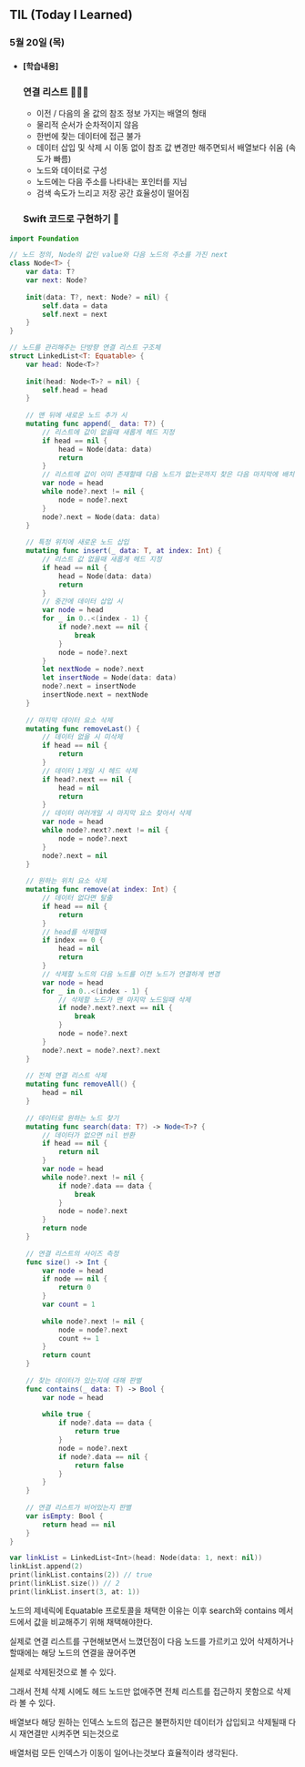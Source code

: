 ## TIL (Today I Learned)

### 5월 20일 (목)

- #### [학습내용]
  
  ### 연결 리스트 🧑🏻‍💻
    - 이전 / 다음의 올 값의 참조 정보 가지는 배열의 형태
    - 물리적 순서가 순차적이지 않음
    - 한번에 찾는 데이터에 접근 불가
    - 데이터 삽입 및 삭제 시 이동 없이 참조 값 변경만 해주면되서 배열보다 쉬움 (속도가 빠름)
    - 노드와 데이터로 구성
    - 노드에는 다음 주소를 나타내는 포인터를 지님
    - 검색 속도가 느리고 저장 공간 효율성이 떨어짐
  
  ### Swift 코드로 구현하기 📝
```swift
import Foundation

// 노드 정의, Node의 값인 value와 다음 노드의 주소를 가진 next
class Node<T> {
    var data: T?
    var next: Node?
    
    init(data: T?, next: Node? = nil) {
        self.data = data
        self.next = next
    }
}

// 노드를 관리해주는 단방향 연결 리스트 구조체
struct LinkedList<T: Equatable> {
    var head: Node<T>?
    
    init(head: Node<T>? = nil) {
        self.head = head
    }
    
    // 맨 뒤에 새로운 노드 추가 시
    mutating func append(_ data: T?) {
        // 리스트에 값이 없을때 새롭게 헤드 지정
        if head == nil {
            head = Node(data: data)
            return
        }
        // 리스트에 값이 이미 존재할때 다음 노드가 없는곳까지 찾은 다음 마지막에 배치
        var node = head
        while node?.next != nil {
            node = node?.next
        }
        node?.next = Node(data: data)
    }
    
    // 특정 위치에 새로운 노드 삽입
    mutating func insert(_ data: T, at index: Int) {
        // 리스트 값 없을때 새롭게 헤드 지정
        if head == nil {
            head = Node(data: data)
            return
        }
        // 중간에 데이터 삽입 시
        var node = head
        for _ in 0..<(index - 1) {
            if node?.next == nil {
                break
            }
            node = node?.next
        }
        let nextNode = node?.next
        let insertNode = Node(data: data)
        node?.next = insertNode
        insertNode.next = nextNode
    }
    
    // 마지막 데이터 요소 삭제
    mutating func removeLast() {
        // 데이터 없을 시 미삭제
        if head == nil {
            return
        }
        // 데이터 1개일 시 헤드 삭제
        if head?.next == nil {
            head = nil
            return
        }
        // 데이터 여러개일 시 마지막 요소 찾아서 삭제
        var node = head
        while node?.next?.next != nil {
            node = node?.next
        }
        node?.next = nil
    }
    
    // 원하는 위치 요소 삭제
    mutating func remove(at index: Int) {
        // 데이터 없다면 탈출
        if head == nil {
            return
        }
        // head를 삭제할때
        if index == 0 {
            head = nil
            return
        }
        // 삭제할 노드의 다음 노드를 이전 노드가 연결하게 변경
        var node = head
        for _ in 0..<(index - 1) {
            // 삭제할 노드가 맨 마지막 노드일때 삭제
            if node?.next?.next == nil {
                break
            }
            node = node?.next
        }
        node?.next = node?.next?.next
    }
    
    // 전체 연결 리스트 삭제
    mutating func removeAll() {
        head = nil
    }
    
    // 데이터로 원하는 노드 찾기
    mutating func search(data: T?) -> Node<T>? {
        // 데이터가 없으면 nil 반환
        if head == nil {
            return nil
        }
        var node = head
        while node?.next != nil {
            if node?.data == data {
                break
            }
            node = node?.next
        }
        return node
    }
    
    // 연결 리스트의 사이즈 측정
    func size() -> Int {
        var node = head
        if node == nil {
            return 0
        }
        var count = 1
        
        while node?.next != nil {
            node = node?.next
            count += 1
        }
        return count
    }
    
    // 찾는 데이터가 있는지에 대해 판별
    func contains(_ data: T) -> Bool {
        var node = head
        
        while true {
            if node?.data == data {
                return true
            }
            node = node?.next
            if node?.data == nil {
                return false
            }
        }
    }
    
    // 연결 리스트가 비어있는지 판별
    var isEmpty: Bool {
        return head == nil
    }
}

var linkList = LinkedList<Int>(head: Node(data: 1, next: nil))
linkList.append(2)
print(linkList.contains(2)) // true
print(linkList.size()) // 2
print(linkList.insert(3, at: 1))
```

노드의 제네릭에 Equatable 프로토콜을 채택한 이유는 이후 search와 contains 메서드에서 값을 비교해주기 위해 채택해야한다.    

실제로 연결 리스트를 구현해보면서 느꼈던점이 다음 노드를 가르키고 있어 삭제하거나 할때에는 해당 노드의 연결을 끊어주면   

실제로 삭제된것으로 볼 수 있다.   

그래서 전체 삭제 시에도 헤드 노드만 없애주면 전체 리스트를 접근하지 못함으로 삭제라 볼 수 있다.   

배열보다 해당 원하는 인덱스 노드의 접근은 불편하지만 데이터가 삽입되고 삭제될때 다시 재연결만 시켜주면 되는것으로   

배열처럼 모든 인덱스가 이동이 일어나는것보다 효율적이라 생각된다.   